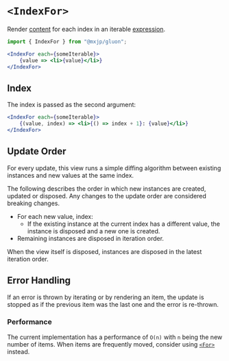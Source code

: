 # `<IndexFor>`
Render [content](../elements.md#content) for each index in an iterable [expression](../signals.md#expressions).
```jsx
import { IndexFor } from "@mxjp/gluon";

<IndexFor each={someIterable}>
	{value => <li>{value}</li>}
</IndexFor>
```

## Index
The index is passed as the second argument:
```jsx
<IndexFor each={someIterable}>
	{(value, index) => <li>{() => index + 1}: {value}</li>}
</IndexFor>
```

## Update Order
For every update, this view runs a simple diffing algorithm between existing instances and new values at the same index.

The following describes the order in which new instances are created, updated or disposed. Any changes to the update order are considered breaking changes.

+ For each new value, index:
	+ If the existing instance at the current index has a different value, the instance is disposed and a new one is created.
+ Remaining instances are disposed in iteration order.

When the view itself is disposed, instances are disposed in the latest iteration order.

## Error Handling
If an error is thrown by iterating or by rendering an item, the update is stopped as if the previous item was the last one and the error is re-thrown.

### Performance
The current implementation has a performance of `O(n)` with `n` being the new number of items. When items are frequently moved, consider using [`<For>`](./for.md) instead.
